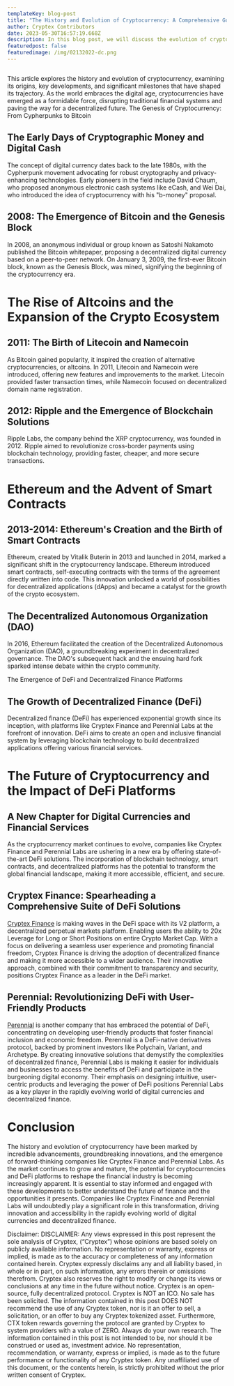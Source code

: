 ```yaml
---
templateKey: blog-post
title: "The History and Evolution of Cryptocurrency: A Comprehensive Guide"
author: Cryptex Contributors
date: 2023-05-30T16:57:19.668Z
description: In this blog post, we will discuss the evolution of cryptocurrency.
featuredpost: false
featuredimage: /img/02132022-dc.png
---
```

![]()

This article explores the history and evolution of cryptocurrency, examining its origins, key developments, and significant milestones that have shaped its trajectory. As the world embraces the digital age, cryptocurrencies have emerged as a formidable force, disrupting traditional financial systems and paving the way for a decentralized future. The Genesis of Cryptocurrency: From Cypherpunks to Bitcoin

## The Early Days of Cryptographic Money and Digital Cash

The concept of digital currency dates back to the late 1980s, with the Cypherpunk movement advocating for robust cryptography and privacy-enhancing technologies. Early pioneers in the field include David Chaum, who proposed anonymous electronic cash systems like eCash, and Wei Dai, who introduced the idea of cryptocurrency with his "b-money" proposal.

## 2008: The Emergence of Bitcoin and the Genesis Block

In 2008, an anonymous individual or group known as Satoshi Nakamoto published the Bitcoin whitepaper, proposing a decentralized digital currency based on a peer-to-peer network. On January 3, 2009, the first-ever Bitcoin block, known as the Genesis Block, was mined, signifying the beginning of the cryptocurrency era.

# The Rise of Altcoins and the Expansion of the Crypto Ecosystem

## 2011: The Birth of Litecoin and Namecoin

As Bitcoin gained popularity, it inspired the creation of alternative cryptocurrencies, or altcoins. In 2011, Litecoin and Namecoin were introduced, offering new features and improvements to the market. Litecoin provided faster transaction times, while Namecoin focused on decentralized domain name registration.

## 2012: Ripple and the Emergence of Blockchain Solutions

Ripple Labs, the company behind the XRP cryptocurrency, was founded in 2012. Ripple aimed to revolutionize cross-border payments using blockchain technology, providing faster, cheaper, and more secure transactions.

# Ethereum and the Advent of Smart Contracts

## 2013-2014: Ethereum's Creation and the Birth of Smart Contracts

Ethereum, created by Vitalik Buterin in 2013 and launched in 2014, marked a significant shift in the cryptocurrency landscape. Ethereum introduced smart contracts, self-executing contracts with the terms of the agreement directly written into code. This innovation unlocked a world of possibilities for decentralized applications (dApps) and became a catalyst for the growth of the crypto ecosystem.

## The Decentralized Autonomous Organization (DAO)

In 2016, Ethereum facilitated the creation of the Decentralized Autonomous Organization (DAO), a groundbreaking experiment in decentralized governance. The DAO's subsequent hack and the ensuing hard fork sparked intense debate within the crypto community.

The Emergence of DeFi and Decentralized Finance Platforms

## The Growth of Decentralized Finance (DeFi)

Decentralized finance (DeFi) has experienced exponential growth since its inception, with platforms like Cryptex Finance and Perennial Labs at the forefront of innovation. DeFi aims to create an open and inclusive financial system by leveraging blockchain technology to build decentralized applications offering various financial services.

# The Future of Cryptocurrency and the Impact of DeFi Platforms

## A New Chapter for Digital Currencies and Financial Services

As the cryptocurrency market continues to evolve, companies like Cryptex Finance and Perennial Labs are ushering in a new era by offering state-of-the-art DeFi solutions. The incorporation of blockchain technology, smart contracts, and decentralized platforms has the potential to transform the global financial landscape, making it more accessible, efficient, and secure.

## Cryptex Finance: Spearheading a Comprehensive Suite of DeFi Solutions

[Cryptex Finance](https://cryptex.finance/) is making waves in the DeFi space with its V2 platform, a decentralized perpetual markets platform. Enabling users the ability to 20x Leverage for Long or Short Positions on entire Crypto Market Cap. With a focus on delivering a seamless user experience and promoting financial freedom, Cryptex Finance is driving the adoption of decentralized finance and making it more accessible to a wider audience. Their innovative approach, combined with their commitment to transparency and security, positions Cryptex Finance as a leader in the DeFi market.

## Perennial: Revolutionizing DeFi with User-Friendly Products

[Perennial](https://perennial.finance/) is another company that has embraced the potential of DeFi, concentrating on developing user-friendly products that foster financial inclusion and economic freedom. Perennial is a DeFi-native derivatives protocol, backed by prominent investors like Polychain, Variant, and Archetype. By creating innovative solutions that demystify the complexities of decentralized finance, Perennial Labs is making it easier for individuals and businesses to access the benefits of DeFi and participate in the burgeoning digital economy. Their emphasis on designing intuitive, user-centric products and leveraging the power of DeFi positions Perennial Labs as a key player in the rapidly evolving world of digital currencies and decentralized finance.

# Conclusion

The history and evolution of cryptocurrency have been marked by incredible advancements, groundbreaking innovations, and the emergence of forward-thinking companies like Cryptex Finance and Perennial Labs. As the market continues to grow and mature, the potential for cryptocurrencies and DeFi platforms to reshape the financial industry is becoming increasingly apparent. It is essential to stay informed and engaged with these developments to better understand the future of finance and the opportunities it presents. Companies like Cryptex Finance and Perennial Labs will undoubtedly play a significant role in this transformation, driving innovation and accessibility in the rapidly evolving world of digital currencies and decentralized finance.



Disclaimer: DISCLAIMER: Any views expressed in this post represent the sole analysis of Cryptex, (“Cryptex”) whose opinions are based solely on publicly available information. No representation or warranty, express or implied, is made as to the accuracy or completeness of any information contained herein. Cryptex expressly disclaims any and all liability based, in whole or in part, on such information, any errors therein or omissions therefrom. Cryptex also reserves the right to modify or change its views or conclusions at any time in the future without notice. Cryptex is an open-source, fully decentralized protocol. Cryptex is NOT an ICO. No sale has been solicited. The information contained in this post DOES NOT recommend the use of any Cryptex token, nor is it an offer to sell, a solicitation, or an offer to buy any Cryptex tokenized asset. Furthermore, CTX token rewards governing the protocol are granted by Cryptex to system providers with a value of ZERO. Always do your own research. The information contained in this post is not intended to be, nor should it be construed or used as, investment advice. No representation, recommendation, or warranty, express or implied, is made as to the future performance or functionality of any Cryptex token. Any unaffiliated use of this document, or the contents herein, is strictly prohibited without the prior written consent of Cryptex.